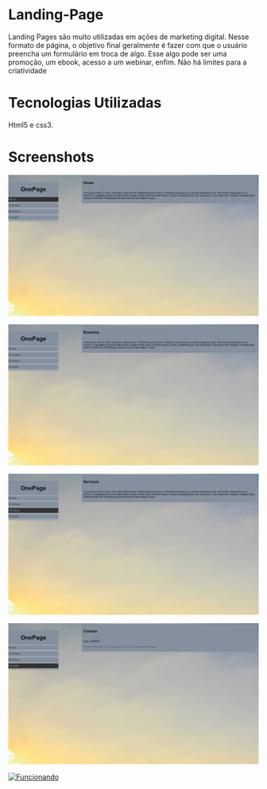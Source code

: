 # Landing-Page
Landing Pages são muito utilizadas em ações de marketing digital. Nesse formato de página, o objetivo final geralmente é fazer com que o usuário preencha um formulário em troca de algo. Esse algo pode ser uma promoção, um ebook, acesso a um webinar, enfim. Não há limites para a criatividade

# Tecnologias Utilizadas
Html5 e css3.
# Screenshots

![home](https://github.com/Alef011/Landing-Page/blob/master/OnePage/home.png)

![empresa](https://github.com/Alef011/Landing-Page/blob/master/OnePage/empresa.png)

![servicos](https://github.com/Alef011/Landing-Page/blob/master/OnePage/servico.png)

![contato](https://github.com/Alef011/Landing-Page/blob/master/OnePage/contato.png)

[![Funcionando](http://img.youtube.com/vi/NrpnkvXcFjM/0.jpg)](http://www.youtube.com/watch?v=NrpnkvXcFjM "Veja funcionando")
